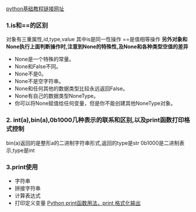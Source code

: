 [python基础教程链接网址](http://www.runoob.com/python/python-operators.html)
### 1.is和==的区别
对象有三重属性,id,type,value
其中is是同一性操作
==是值相等操作
**另外对象和None执行上面判断操作时,注意到None的特殊性,及None和各种类型空值的差异**
- None是一个特殊的常量。
- None和False不同。
- None不是0。
- None不是空字符串。
- None和任何其他的数据类型比较永远返回False。
- None有自己的数据类型NoneType。
- 你可以将None赋值给任何变量，但是你不能创建其他NoneType对象。

### 2. int(a),bin(a),0b1000几种表示的联系和区别,以及print函数打印格式控制
bin(a)返回的是整形a的二进制字符串形式,返回的type是str
0b1000是二进制表示,type是int

### 3.print使用
- 字符串
- 拼接字符串
- 计算表达式
- 打印定义变量
[Python print函数用法，print 格式化输出](https://blog.csdn.net/zanfeng/article/details/52164124)
